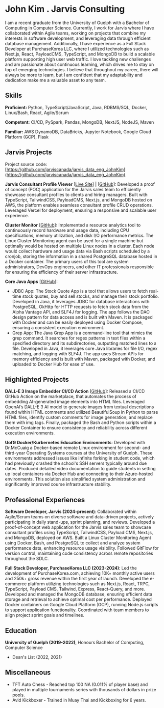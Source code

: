 # John Kim . Jarvis Consulting

I am a recent graduate from the University of Guelph with a Bachelor of Computing in Computer Science. Currently, I work for Jarvis where I have collaborated within Agile teams, working on projects that combine my interests in software development, and leveraging data through efficient database management. Additionally, I have experience as a Full Stack Developer at PurchaseKorea LLC, where I utilized technologies such as Next.js, React, PayloadCMS, TypeScript, and MongoDB to build a scalable platform supporting high user web traffic. I love tackling new challenges and am passionate about continuous learning, which drives me to stay on top of emerging technologies. I believe that throughout my career, there will always be more to learn, but I am confident that my adaptability and dedication make me a valuable asset to any team.

## Skills

**Proficient:** Python, TypeScript/JavaScript, Java, RDBMS/SQL, Docker, Linux/Bash, React, Agile/Scrum

**Competent:** CI/CD, PySpark, Pandas, MongoDB, NextJS, NodeJS, Maven

**Familiar:** AWS DynamoDB, DataBricks, Jupyter Notebook, Google Cloud Platform (GCP), Flask

## Jarvis Projects

Project source code: [https://github.com/jarviscanada/jarvis_data_eng_JohnKim](https://github.com/jarviscanada/jarvis_data_eng_JohnKim)

**Jarvis Consultant Profile Viewer** [[Live Site](https://jarvis-profile-viewer.vercel.app/)] | [[GitHub](https://github.com/peanutKim/Jarvis-Profile-Viewer)]: Developed a proof of concept (POC) application for the Jarvis sales team to efficiently showcase consultant profiles to clients and hiring managers. Built with TypeScript, TailwindCSS, PayloadCMS, Next.js, and MongoDB hosted on AWS, the platform enables seamless consultant profile CRUD operations. Leveraged Vercel for deployment, ensuring a responsive and scalable user experience.

**Cluster Monitor** [[GitHub](https://github.com/jarviscanada/jarvis_data_eng_JohnKim/tree/master/linux_sql)]: Implemented a resource analytics tool to continuously record hardware and usage data, including CPU specifications, memory utilization, and disk I/O performance metrics. The Linux Cluster Monitoring agent can be used for a single machine but optimally would be hosted on multiple Linux nodes in a cluster. Each node would collect hardware and usage data via Bash scripts scheduled by a cronjob, storing the information in a shared PostgreSQL database hosted in a Docker container. The primary users of this tool are system administrators, DevOps engineers, and other IT professionals responsible for ensuring the efficiency of their server infrastructure.

**Core Java Apps** [[GitHub](https://github.com/jarviscanada/jarvis_data_eng_JohnKim/tree/master/core_java)]:

- JDBC App: The Stock Quote App is a tool that allows users to fetch real-time stock quotes, buy and sell stocks, and manage their stock portfolio. Developed in Java, it leverages JDBC for database interactions with PostgreSQL, OkHttp for HTTP requests to fetch stock data from the Alpha Vantage API, and SLF4J for logging. The app follows the DAO design pattern for data access and is built with Maven. It is packaged with Docker and can be easily deployed using Docker Compose, ensuring a consistent execution environment.
- Grep App: The Java Grep App is a command-line tool that mimics the grep command. It searches for regex patterns in text files within a specified directory and its subdirectories, outputting matched lines to a file. Developed in Java, it leverages core Java libraries for file I/O, regex matching, and logging with SLF4J. The app uses Stream APIs for memory efficiency and is built with Maven, packaged with Docker, and uploaded to Docker Hub for ease of use.

## Highlighted Projects

**DALL-E 3 Image Embedder CI/CD Action** [[GitHub](https://github.com/peanutKim/dalle3-html-image-embedder)]: Released a CI/CD GitHub Action on the marketplace, that automates the process of embedding AI-generated image elements into HTML files. Leveraged OpenAI’s DALL-E 3 AI model to generate images from textual descriptions found within HTML comments and utilized BeautifulSoup in Python to parse HTML files, identify custom comments for image generation, and replace them with img tags. Finally, packaged the Bash and Python scripts within a Docker Container to ensure consistency and reliability across different execution environments.

**UofG Docker/Kurbernetes Education Environments**: Developed with Dr.McCuaig a Docker-based remote Linux environment for second- and third-year Operating Systems courses at the University of Guelph. These environments addressed issues like infinite forking in student code, which had previously crashed the school's SSH servers typically around due dates. Produced detailed video documentation to guide students in setting up local containers via Docker Hub and connecting to their Azure-hosted environments. This solution also simplified system administration and significantly improved course infrastructure stability.

## Professional Experiences

**Software Developer, Jarvis (2024-present)**: Collaborated within Agile/Scrum teams on diverse software and data-driven projects, actively participating in daily stand-ups, sprint planning, and reviews. Developed a proof-of-concept web application for the Jarvis sales team to showcase consultant profiles using TypeScript, TailwindCSS, Payload CMS, Next.js, and MongoDB, deployed on AWS. Built a Linux Cluster Monitoring Agent using Docker, Bash, and PostgreSQL to collect and analyze system performance data, enhancing resource usage visibility. Followed GitFlow for version control, maintaining code consistency across remote repositories throughout the SDLC.

**Full Stack Developer, PurchaseKorea LLC (2023-2024)**: Led the development of PurchaseKorea.com, achieving 10K+ monthly active users and 250k+ gross revenue within the first year of launch. Developed the e-commerce platform utilizing technologies such as Next.js, React, TRPC, TypeScript, Payload CMS, Tailwind, Express, React-Query, and more. Developed and managed the MongoDB database, ensuring efficient data storage and retrieval to achieve optimal cost per performance. Deployed Docker containers on Google Cloud Platform (GCP), running Node.js scripts to support application functionality. Coordinated with team members to align project sprint goals and timelines.

## Education

**University of Guelph (2019-2022)**, Honours Bachelor of Computing, Computer Science

- Dean's List (2022, 2021)

## Miscellaneous

- TFT Auto Chess - Reached top 100 NA (0.011% of player base) and played in multiple tournaments series with thousands of dollars in prize pools.
- Avid Kickboxer - Trained in Muay Thai and Kickboxing for 6 years.
